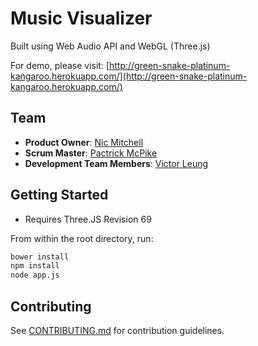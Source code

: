 # Music Visualizer

Built using Web Audio API and WebGL (Three.js)

For demo, please visit: [http://green-snake-platinum-kangaroo.herokuapp.com/](http://green-snake-platinum-kangaroo.herokuapp.com/)

## Team

  - __Product Owner__: [Nic Mitchell](https://github.com/nicmitchell)
  - __Scrum Master__: [Pactrick McPike](https://github.com/mcpike)
  - __Development Team Members__: [Victor Leung](https://github.com/victorleungtw)

## Getting Started

- Requires Three.JS Revision 69

From within the root directory, run:

```sh
bower install
npm install
node app.js
```

## Contributing

See [CONTRIBUTING.md](CONTRIBUTING.md) for contribution guidelines.

